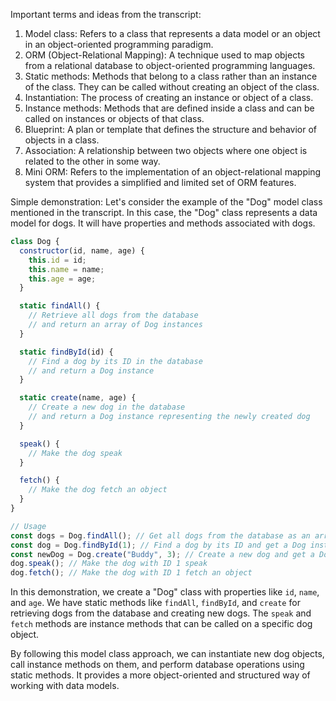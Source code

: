 Important terms and ideas from the transcript:
1. Model class: Refers to a class that represents a data model or an object in an object-oriented programming paradigm.
2. ORM (Object-Relational Mapping): A technique used to map objects from a relational database to object-oriented programming languages.
3. Static methods: Methods that belong to a class rather than an instance of the class. They can be called without creating an object of the class.
4. Instantiation: The process of creating an instance or object of a class.
5. Instance methods: Methods that are defined inside a class and can be called on instances or objects of that class.
6. Blueprint: A plan or template that defines the structure and behavior of objects in a class.
7. Association: A relationship between two objects where one object is related to the other in some way.
8. Mini ORM: Refers to the implementation of an object-relational mapping system that provides a simplified and limited set of ORM features.

Simple demonstration:
Let's consider the example of the "Dog" model class mentioned in the transcript. In this case, the "Dog" class represents a data model for dogs. It will have properties and methods associated with dogs.

```javascript
class Dog {
  constructor(id, name, age) {
    this.id = id;
    this.name = name;
    this.age = age;
  }

  static findAll() {
    // Retrieve all dogs from the database
    // and return an array of Dog instances
  }

  static findById(id) {
    // Find a dog by its ID in the database
    // and return a Dog instance
  }

  static create(name, age) {
    // Create a new dog in the database
    // and return a Dog instance representing the newly created dog
  }

  speak() {
    // Make the dog speak
  }

  fetch() {
    // Make the dog fetch an object
  }
}

// Usage
const dogs = Dog.findAll(); // Get all dogs from the database as an array of Dog instances
const dog = Dog.findById(1); // Find a dog by its ID and get a Dog instance
const newDog = Dog.create("Buddy", 3); // Create a new dog and get a Dog instance
dog.speak(); // Make the dog with ID 1 speak
dog.fetch(); // Make the dog with ID 1 fetch an object
```

In this demonstration, we create a "Dog" class with properties like `id`, `name`, and `age`. We have static methods like `findAll`, `findById`, and `create` for retrieving dogs from the database and creating new dogs. The `speak` and `fetch` methods are instance methods that can be called on a specific dog object.

By following this model class approach, we can instantiate new dog objects, call instance methods on them, and perform database operations using static methods. It provides a more object-oriented and structured way of working with data models.